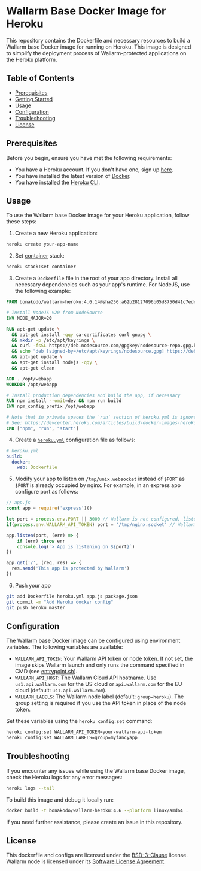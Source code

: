 # Wallarm Base Docker Image for Heroku

This repository contains the Dockerfile and necessary resources to build a Wallarm base Docker image for running on Heroku. This image is designed to simplify the deployment process of Wallarm-protected applications on the Heroku platform.

## Table of Contents

- [Prerequisites](#prerequisites)
- [Getting Started](#getting-started)
- [Usage](#usage)
- [Configuration](#configuration)
- [Troubleshooting](#troubleshooting)
- [License](#license)


## Prerequisites

Before you begin, ensure you have met the following requirements:

- You have a Heroku account. If you don't have one, sign up [here](https://www.heroku.com/).
- You have installed the latest version of [Docker](https://www.docker.com/).
- You have installed the [Heroku CLI](https://devcenter.heroku.com/articles/heroku-cli).


## Usage

To use the Wallarm base Docker image for your Heroku application, follow these steps:

1. Create a new Heroku application:

```bash
heroku create your-app-name
```

2. Set [container](https://devcenter.heroku.com/categories/deploying-with-docker) stack:

```bash
heroku stack:set container
```

3. Create a `Dockerfile` file in the root of your app directory. Install all necessary dependencies such as your app's runtime. For NodeJS, use the following example:

```dockerfile
FROM bonakodo/wallarm-heroku:4.6.14@sha256:a62b28127096b05d8750d41c7edcf1d823a7ed625925a1cfdd382ac98c910258

# Install NodeJS v20 from NodeSource
ENV NODE_MAJOR=20

RUN apt-get update \
  && apt-get install -qqy ca-certificates curl gnupg \
  && mkdir -p /etc/apt/keyrings \
  && curl -fsSL https://deb.nodesource.com/gpgkey/nodesource-repo.gpg.key | gpg --dearmor -o /etc/apt/keyrings/nodesource.gpg \
  && echo "deb [signed-by=/etc/apt/keyrings/nodesource.gpg] https://deb.nodesource.com/node_$NODE_MAJOR.x nodistro main" | tee /etc/apt/sources.list.d/nodesource.list \
  && apt-get update \
  && apt-get install nodejs -qqy \
  && apt-get clean

ADD . /opt/webapp
WORKDIR /opt/webapp

# Install production dependencies and build the app, if necessary
RUN npm install --omit=dev && npm run build
ENV npm_config_prefix /opt/webapp

# Note that in private spaces the `run` section of heroku.yml is ignored
# See: https://devcenter.heroku.com/articles/build-docker-images-heroku-yml#known-issues-and-limitations
CMD ["npm", "run", "start"]
```

4. Create a [`heroku.yml`](https://devcenter.heroku.com/articles/build-docker-images-heroku-yml) configuration file as follows:

```yaml
# heroku.yml
build:
  docker:
    web: Dockerfile
```

5. Modify your app to listen on `/tmp/unix.websocket` instead of `$PORT` as `$PORT` is already occupied by nginx. For example, in an express app configure port as follows:

```javascript
// app.js
const app = require('express')()

let port = process.env.PORT || 3000 // Wallarm is not configured, listen on $PORT
if(process.env.WALLARM_API_TOKEN) port = '/tmp/nginx.socket' // Wallarm is configured

app.listen(port, (err) => {
	if (err) throw err
	console.log(`> App is listening on ${port}`)
})

app.get('/', (req, res) => {
  res.send('This app is protected by Wallarm')
})
```

6. Push your app
	
```bash
git add Dockerfile heroku.yml app.js package.json
git commit -m "Add Heroku docker config"
git push heroku master
```


## Configuration

The Wallarm base Docker image can be configured using environment variables. The following variables are available:

- `WALLARM_API_TOKEN`: Your Wallarm API token or node token. If not set, the image skips Wallarm launch and only runs the command specified in CMD (see [entrypoint.sh](entrypoint.sh)).
- `WALLARM_API_HOST`: The Wallarm Cloud API hostname. Use `us1.api.wallarm.com` for the US cloud or `api.wallarm.com` for the EU cloud (default: `us1.api.wallarm.com`).
- `WALLARM_LABELS`: The Wallarm node label (default: `group=heroku`). The group setting is required if you use the API token in place of the node token. 

Set these variables using the `heroku config:set` command:

```bash
heroku config:set WALLARM_API_TOKEN=your-wallarm-api-token
heroku config:set WALLARM_LABELS=group=myfancyapp
```

## Troubleshooting

If you encounter any issues while using the Wallarm base Docker image, check the Heroku logs for any error messages:

```bash
heroku logs --tail
```

To build this image and debug it locally run:

```bash
docker build -t bonakodo/wallarm-heroku:4.6 --platform linux/amd64 .
```

If you need further assistance, please create an issue in this repository.

## License

This dockerfile and configs are licensed under the [BSD-3-Clause](LICENSE) license.
Wallarm node is licensed under its [Software License Agreement](https://www.wallarm.com/end-user-license-agreement).